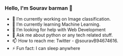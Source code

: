 ### Hello, I'm Sourav barman 👋

- 🔭 I’m currently working on Image classification.
- 🌱 I’m currently learning Machine Learning.
- 🤔 I’m looking for help with Web Development
- 💬 Ask me about python or any tech related stuff.
- 📫 How to reach me: Twitter - @souravB94674616.
- ⚡ Fun fact: I can sleep anywhere
